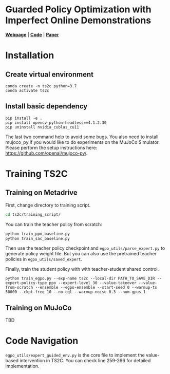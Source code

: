 # Guarded Policy Optimization with Imperfect Online Demonstrations

[**Webpage**](https://metadriverse.github.io/TS2C/) | 
[**Code**](https://github.com/metadriverse/TS2C) |
[**Paper**](https://openreview.net/forum?id=O5rKg7IRQIO)

# Installation

## Create virtual environment
```
conda create -n ts2c python=3.7
conda activate ts2c
```

## Install basic dependency
```
pip install -e .
pip install opencv-python-headless==4.1.2.30
pip uninstall nvidia_cublas_cu11
```
The last two command help to avoid some bugs. You also need to install mujoco_py if you would like to do experiments on the MuJoCo Simulator. Please perform the setup instructions here: https://github.com/openai/mujoco-py/.

# Training TS2C
## Training on Metadrive
First, change directory to training script.
```bash
cd ts2c/training_script/
```
You can train the teacher policy from scratch:
```bash
python train_ppo_baseline.py
python train_sac_baseline.py
```
Then use the teacher policy checkpoint and `egpo_utils/parse_expert.py` to generate policy weight file. But you can also use the pretrained teacher policies in `egpo_utils/saved_expert`.

Finally, train the student policy with with teacher-student shared control.
```
python train_egpo.py --exp-name ts2c --local-dir PATH_TO_SAVE_DIR --expert-policy-type ppo --expert-level 30 --value-takeover --value-from-scratch --ensemble --egpo-ensemble --start-seed 0 --warmup-ts 50000 --ckpt-freq 10 --no-cql --warmup-noise 0.3 --num-gpus 1
```

## Training on MuJoCo
TBD

# Code Navigation
`egpo_utils/expert_guided_env.py` is the core file to implement the value-based intervention in TS2C. You can check line 259-266 for detailed implementation.

